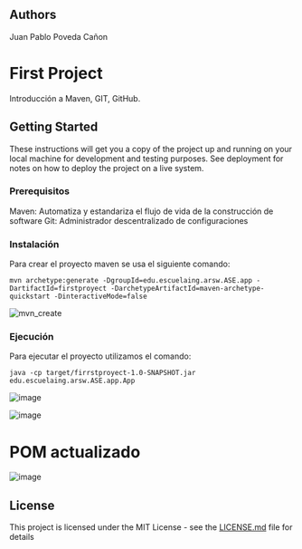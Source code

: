 ## Authors

Juan Pablo Poveda Cañon

# First Project

Introducción a Maven, GIT, GitHub.

## Getting Started

These instructions will get you a copy of the project up and running on your local machine for development and testing purposes. See deployment for notes on how to deploy the project on a live system.

### Prerequisitos

Maven: Automatiza y estandariza el flujo de vida de la construcción de software
Git: Administrador descentralizado de configuraciones

### Instalación

Para crear el proyecto maven se usa el siguiente comando:

```
mvn archetype:generate -DgroupId=edu.escuelaing.arsw.ASE.app -DartifactId=firstproyect -DarchetypeArtifactId=maven-archetype-quickstart -DinteractiveMode=false
```

![mvn_create](https://github.com/juancanon1725/firstproyect/assets/98672541/966a3cb0-eb91-48a8-ab75-c85bf0f02ac7)

### Ejecución

Para ejecutar el proyecto utilizamos el comando:

```
java -cp target/firrstproyect-1.0-SNAPSHOT.jar edu.escuelaing.arsw.ASE.app.App
```

![image](https://github.com/juancanon1725/firstproyect/assets/98672541/b3766ed9-1857-4929-9174-dfb886b88b01)


![image](https://github.com/juancanon1725/firstproyect/assets/98672541/3e4d87ab-76e3-403a-922f-c5719b9e4dbb)

# POM actualizado

![image](https://github.com/juancanon1725/firstproyect/assets/98672541/f54e3d1e-01c2-46f3-9315-f9c21d154a61)


## License

This project is licensed under the MIT License - see the [LICENSE.md](LICENSE.md) file for details

